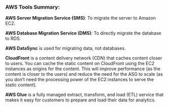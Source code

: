 ### AWS Tools Summary:
**AWS Server Migration Service (SMS)**:   To migrate the server to Amazon EC2.

**AWS Database Migration Service (DMS)**: To directly migrate the database to RDS.

**AWS DataSync** is used for migrating data, not databases.

**CloudFront**
is a content delivery network (CDN) that caches content closer to users. You can cache the static content on CloudFront using the EC2 instances as origins for the content. This will improve performance (as the content is closer to the users) and reduce the need for the ASG to scale (as you don’t need the processing power of the EC2 instances to serve the static content).

**AWS Glue**
is a fully managed extract, transform, and load (ETL) service that makes it easy for customers to prepare and load their data for analytics.
